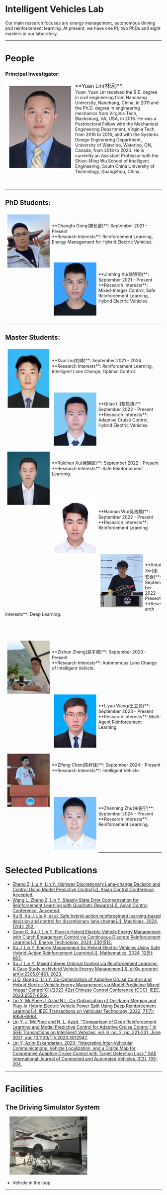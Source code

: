 # Intelligent Vehicles Lab
Our main research focuses are energy management, autonomous driving and reinforcement learning. At present, we have one PI, two PhDs and eight masters in our laboratory.  

***



# People
### Principal Investigator:
<img align="left" src="assets/YuanLin.jpg" width="225" height=""/>
 <big>**Yuan Lin(林远)**</big>:<br />Yuan:
Yuan Lin received the B.E. degree in civil engineering from Nanchang University, Nanchang, China, in 2011 and the Ph.D. degree in engineering mechanics from Virginia Tech, Blacksburg, VA, USA, in 2016. He was a Postdoctoral Fellow with the Mechanical Engineering Department, Virginia Tech, from 2016 to 2018, and with the Systems Design Engineering Department, University of Waterloo, Waterloo, ON, Canada, from 2018 to 2020. He is currently an Assistant Professor with the Shien-Ming Wu School of Intelligent Engineering, South China University of Technology, Guangzhou, China.

 <br/>
 <br/>
 <br/>


***

## PhD Students:
<img align="left" src="assets/Changfu Gong.jpg" width="150" height=""/>
<br/>
<br/>
**Changfu Gong(龚长富)**: September 2021 - Present<br/>
**Research Interests**: Reinforcement Learning, Energy Management for Hybrid Electric Vehicles.
<br/>
<br/>
<br/>
<br/>
<img align="left" src="assets/Jinming Xu.jpg" width="150" height=""/>
<br/>
<br/>
**Jinming Xu(徐锦明)**: September 2021 - Present<br/>
**Research Interests**: Mixed-Integer Control, Safe Reinforcement Learning, Hybrid Electric Vehicles.
<br/>
<br/>
<br/>
<br/>

***  

## Master Students:
<img align="left" src="assets/Xiao Liu.jpg" width="150" height=""/> 
<br/>
<br/>
**Xiao Liu(刘啸)**: September 2021 - 2024<br/>
**Research Interests**: Reinforcement Learning, Intelligent Lane Change, Optimal Control.
<br/>
<br/>
<br/>
<br/>
<img align="left" src="assets/Qitao Li.jpg" width="150" height=""/> 
<br/>
<br/>
**Qitao Li(黎启涛)**: September 2022 - Present<br/>
**Research Interests**: Adaptive Cruise Control, Hybrid Electric Vehicles.
<br/>
<br/>
<br/>
<br/>
<br/>
<img align="left" src="assets/Ruichen Xu.jpg" width="150" height=""/> 
<br/>
<br/>
**Ruichen Xu(徐瑞辰)**: September 2022 - Present<br/>
**Research Interests**: Safe Reinforcement Learning.
<br/>
<br/>
<br/>
<br/>
<br/>
<img align="left" src="assets/Haonan Wu.jpg" width="150" height=""/> 
<br/>
<br/>
**Haonan Wu(吴浩楠)**: September 2022 - Present<br/>
**Research Interests**: Reinforcement Learning.
<br/>
<br/>
<br/>
<br/>
<br/>
<img align="left" src="assets/Antai Xie.jpg" width="150" height=""/> 
<br/>
<br/>
**Antai Xie(谢安泰)**: September 2022 - Present<br/>
**Research Interests**: Deep Learning.
<br/>
<br/>
<br/>
<br/>
<br/>
<img align="left" src="assets/Zishun Zheng.jpg" width="150" height=""/> 
<br/>
<br/>
**Zishun Zheng(郑子顺)**: September 2023 - Present<br/>
**Research Interests**: Autonomous Lane Change of Intelligent Vehicle.
<br/>
<br/>
<br/>
<br/>
<br/>
<img align="left" src="assets/Liyao Wang.jpg" width="150" height=""/> 
<br/>
<br/>
**Liyao Wang(王立尧)**: September 2023 - Present<br/>
**Research Interests**: Multi-Agent Reinforcement Learning.
<br/>
<br/>
<br/>
<br/>
<br/>
<img align="left" src="assets/Zifeng Chen.jpg" width="150" height=""/> 
<br/>
<br/>
**Zifeng Chen(陈梓锋)**: September 2024 - Present<br/>
**Research Interests**: Intelligent Vehicle.
<br/>
<br/>
<br/>
<br/>
<br/>
<img align="left" src="assets/Zhenning Zhu.jpg" width="150" height=""/> 
<br/>
<br/>
**Zhenning Zhu(朱振宁)**: September 2024 - Present<br/>
**Research Interests**: Reinforcement Learning.
<br/>
<br/>
<br/>
<br/>
<br/>

***



# Selected Publications
* [Zheng Z, Liu X, Lin Y. Highway Discretionary Lane-change Decision and Control Using Model Predictive Control[J]. Asian Control Conference, Accepted.](https://arxiv.org/abs/2402.17524)
* [Wang L, Zheng Z, Lin Y. Steady-State Error Compensation for Reinforcement Learning with Quadratic Rewards[J]. Asian Control Conference, Accepted.](https://arxiv.org/abs/2402.09075)
* [Xu R, Xu J, Liu X, et al. Safe hybrid-action reinforcement learning-based decision and control for discretionary lane change[J]. Machines, 2024, 12(4): 252.](https://www.mdpi.com/2075-1702/12/4/252)
* [Gong C, Xu J, Lin Y. Plug‐In Hybrid Electric Vehicle Energy Management with Clutch Engagement Control via Continuous‐Discrete Reinforcement Learning[J]. Energy Technology, 2024: 2301512.](https://onlinelibrary.wiley.com/doi/full/10.1002/ente.202301512)
* [Xu J, Lin Y. Energy Management for Hybrid Electric Vehicles Using Safe Hybrid-Action Reinforcement Learning[J]. Mathematics, 2024, 12(5): 663.](https://www.mdpi.com/2227-7390/12/5/663)
* [Xu J, Lin Y. Mixed-Integer Optimal Control via Reinforcement Learning: A Case Study on Hybrid Vehicle Energy Management[J]. arXiv preprint arXiv:2305.01461, 2023.](https://arxiv.org/abs/2305.01461)
* [Li Q, Gong C, Lin Y. Co-Optimization of Adaptive Cruise Control and Hybrid Electric Vehicle Energy Management via Model Predictive Mixed Integer Control[C]//2023 42st Chinese Control Conference (CCC). IEEE, 2023:6557-6562.](https://ieeexplore.ieee.org/document/10241172)
* [Lin Y, McPhee J, Azad N L. Co-Optimization of On-Ramp Merging and Plug-In Hybrid Electric Vehicle Power Split Using Deep Reinforcement Learning[J]. IEEE Transactions on Vehicular Technology, 2022, 71(7): 6958-6968.](https://ieeexplore.ieee.org/abstract/document/9757859)
* [Lin Y, J. McPhee and N. L. Azad, "Comparison of Deep Reinforcement Learning and Model Predictive Control for Adaptive Cruise Control," in IEEE Transactions on Intelligent Vehicles, vol. 6, no. 2, pp. 221-231, June 2021, doi: 10.1109/TIV.2020.3012947.](https://ieeexplore.ieee.org/abstract/document/9152161)
* [Lin Y, Azim Eskandarian, 2020: “Integrating Inter-Vehicular Communications, Vehicle Localization, and a Digital Map for Cooperative Adaptive Cruise Control with Target Detection Loss,” SAE International Journal of Connected and Automated Vehicles, 3(3), 193-204.](https://arxiv.org/abs/1901.02989)

***

# Facilities
## The Driving Simulator System
&emsp;<img src="assets/The driving simulator system.jpg" width="250" height=""/> 
* Vehicle in the loop.

***


